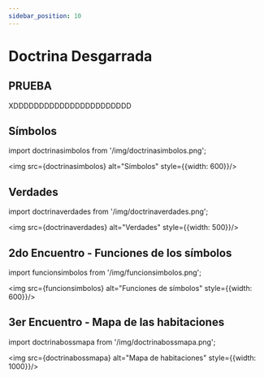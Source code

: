 ```yaml
---
sidebar_position: 10
---
```


# Doctrina Desgarrada

## PRUEBA

XDDDDDDDDDDDDDDDDDDDDDDD

## Símbolos

import doctrinasimbolos from '/img/doctrinasimbolos.png';

<img src={doctrinasimbolos} alt="Símbolos" style={{width: 600}}/>

## Verdades

import doctrinaverdades from '/img/doctrinaverdades.png';

<img src={doctrinaverdades} alt="Verdades" style={{width: 500}}/>

## 2do Encuentro - Funciones de los símbolos

import funcionsimbolos from '/img/funcionsimbolos.png';

<img src={funcionsimbolos} alt="Funciones de símbolos" style={{width: 600}}/>

## 3er Encuentro - Mapa de las habitaciones

import doctrinabossmapa from '/img/doctrinabossmapa.png';

<img src={doctrinabossmapa} alt="Mapa de habitaciones" style={{width: 1000}}/>